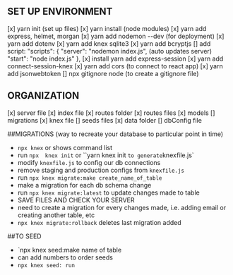 ## SET UP ENVIRONMENT
[x] yarn init (set up files)
[x] yarn install (node modules)
[x] yarn add express, helmet, morgan 
[x] yarn add nodemon --dev (for deployment)
[x] yarn add dotenv
[x] yarn add knex sqlite3
[x] yarn add bcryptjs
[] add script: 
 "scripts": {
    "server": "nodemon index.js", (auto updates server)
    "start": "node index.js"
  },
[x] install yarn add express-session
[x] yarn add connect-session-knex
[x] yarn add cors (to connect to react app)
[x] yarn add jsonwebtoken
[] npx gitignore node (to create a gitignore file)

## ORGANIZATION
[x] server file 
[x] index file 
[x] routes folder
    [x] routes files
    [x] models
[] migrations
[x] knex file
[] seeds files 
[x] data folder
[] dbConfig file 

##MIGRATIONS (way to recreate your database to particular point in time)

- `npx knex` or  shows command list 
- run `npx  knex init` or ``yarn knex init ` to generate `knexfile.js`
- modify `knexfile.js` to config our db connections
- remove staging and production configs from `knexfile.js`
- run `npx knex migrate:make create_name_of_table` 
- make a migration for each db schema change 
- run `npx knex migrate:latest` to update changes made to table 
- SAVE FILES AND CHECK YOUR SERVER
- need to create a migration for every changes made, i.e. adding email or creating another table, etc
- `npx knex migrate:rollback` deletes last migration added 


##TO SEED

- `npx knex seed:make name of table 
- can add numbers to order seeds
- `npx knex seed: run`
